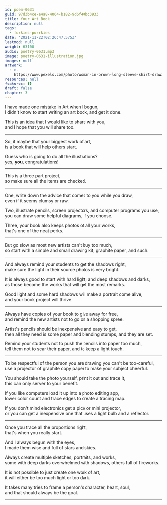 ```yaml
---
id: poem-0631
guid: 97d3b4ce-e4a8-4064-b182-9d6f40bc3933
title: Your Art Book
description: null
tags:
  - furkies-purrkies
date: '2021-11-22T02:26:47.575Z'
lastmod: null
weight: 63100
audio: poetry-0631.mp3
image: poetry-0631-illustration.jpg
images: null
artwork:
  - >-
    https://www.pexels.com/photo/woman-in-brown-long-sleeve-shirt-drawing-on-a-sketchpad-8715874/
resources: null
features: {}
draft: false
chapter: 3
---
```


I have made one mistake in Art when I begun,\
I didn't know to start writing an art book, and get it done.

This is an idea that I would like to share with you,\
and I hope that you will share too.

---

So, it maybe that your biggest work of art,\
is a book that will help others start.

Guess who is going to do all the illustrations?\
yes, **you**, congratulations!

---

This is a three part project,\
so make sure all the items are checked.

---

One, write down the advice that comes to you while you draw,\
even if it seems clumsy or raw.

Two, illustrate pencils, screen projectors, and computer programs you use,\
you can draw some helpful diagrams, if you choose.

Three, your book also keeps photos of all your works,\
that's one of the neat perks.

---

But go slow as most new artists can't buy too much,\
so start with a simple and small drawing kit, graphite paper, and such.

---

And always remind your students to get the shadows right,\
make sure the light in their source photos is very bright.

It is always good to start with hard light; and deep shadows and darks,\
as those become the works that will get the most remarks.

Good light and some hard shadows will make a portrait come alive,\
and your book project will thrive.

---

Always have copies of your book to give away for free,\
and remind the new artists not to go on a shopping spree.

Artist's pencils should be inexpensive and easy to get,\
then all they need is some paper and blending stumps, and they are set.

Remind your students not to push the pencils into paper too much,\
tell them not to scar their paper, and to keep a light touch.

---

To be respectful of the person you are drawing you can't be too-careful,\
use a projector of graphite copy paper to make your subject cheerful.

You should take the photo yourself, print it out and trace it,\
this can only server to your benefit.

If you like computers load it up into a photo editing app,\
lower color count and trace edges to create a tracing map.

If you don't mind electronics get a pico or mini projector,\
or you can get a inexpensive one that uses a light bulb and a reflector.

---

Once you trace all the proportions right,\
that's when you really start.

And I always begun with the eyes,\
I made them wise and full of stars and skies.

Always create multiple sketches, portraits, and works,\
some with deep darks overwhelmed with shadows, others full of fireworks.

It is not possible to just create one work of art,\
it will either be too much light or too dark.

It takes many tries to frame a person's character, heart, soul,\
and that should always be the goal.

---
